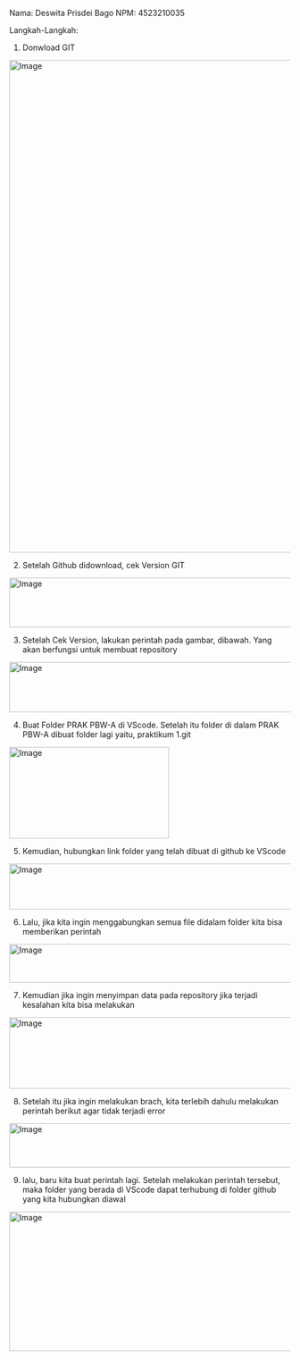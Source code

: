 Nama: Deswita Prisdei Bago
NPM: 4523210035

Langkah-Langkah:
1. Donwload GIT
  <img width="1561" height="882" alt="Image" src="https://github.com/user-attachments/assets/8bb58021-068b-4ab9-ad30-ba3423c614fe" />
  
2. Setelah Github didownload, cek Version GIT
 <img width="714" height="89" alt="Image" src="https://github.com/user-attachments/assets/85b582a0-3ed3-41eb-885f-3f4e6bae4c09" />

3. Setelah Cek Version, lakukan perintah pada gambar, dibawah. Yang akan berfungsi untuk membuat repository
  <img width="878" height="90" alt="Image" src="https://github.com/user-attachments/assets/0e600eb4-86b8-469a-b15b-637b3b74a78e" />

4. Buat Folder PRAK PBW-A di VScode. Setelah itu folder di dalam PRAK PBW-A dibuat folder lagi yaitu, praktikum 1.git   
  <img width="286" height="164" alt="Image" src="https://github.com/user-attachments/assets/9ac947f5-8fa4-4fa1-9da3-2d5358aa781b" />


5. Kemudian, hubungkan link folder yang telah dibuat di github ke VScode
<img width="838" height="82" alt="Image" src="https://github.com/user-attachments/assets/1b2d21b0-e967-47ed-93c6-de9bee0f5113" />

6. Lalu, jika kita ingin menggabungkan semua file didalam folder kita bisa memberikan perintah
  <img width="715" height="69" alt="Image" src="https://github.com/user-attachments/assets/7cc575d6-9b12-4523-9e0f-8e1fb8407c0c" />

7. Kemudian jika ingin menyimpan data pada repository jika terjadi kesalahan kita bisa melakukan
 <img width="743" height="128" alt="Image" src="https://github.com/user-attachments/assets/0dfe3a8a-566b-47c0-85e8-6fda559d506a" />
 
8. Setelah itu jika ingin melakukan brach, kita terlebih dahulu melakukan perintah berikut agar tidak terjadi error
 <img width="763" height="79" alt="Image" src="https://github.com/user-attachments/assets/04734992-9f28-4f3c-91c0-43a1422dbce8" />

9. lalu, baru kita buat perintah lagi. Setelah melakukan perintah tersebut, maka folder yang berada di VScode dapat terhubung di folder github yang kita hubungkan diawal
<img width="815" height="250" alt="Image" src="https://github.com/user-attachments/assets/efbbb9cf-0a5d-43be-b128-d446f30d4f93" />

